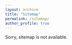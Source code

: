 ```yaml
---
layout: archive
title: "Sitemap"
permalink: /sitemap/
author_profile: true
---
```


Sorry, sitemap is not available.
